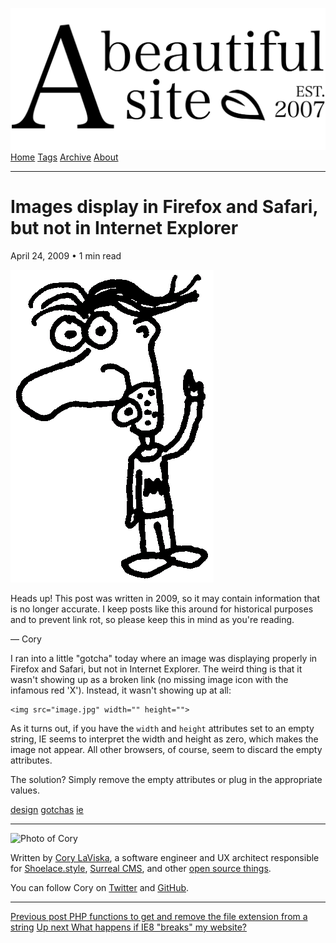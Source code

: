<a href="../../index.html" class="header-link"><img src="../../images/logos/wordmark.svg" alt="A Beautiful Site" class="wordmark" /></a> <a href="../../index.html" class="nav-item">Home</a> <a href="../../tags/index.html" class="nav-item">Tags</a> <a href="../index.html" class="nav-item">Archive</a> <a href="../../about/index.html" class="nav-item">About</a>

------------------------------------------------------------------------

Images display in Firefox and Safari, but not in Internet Explorer
==================================================================

April 24, 2009 • 1 min read

![A drawing of a cartoon man pointing upwards](../../images/artwork/pointer.gif)

Heads up! This post was written in 2009, so it may contain information that is no longer accurate. I keep posts like this around for historical purposes and to prevent link rot, so please keep this in mind as you're reading.

— Cory

I ran into a little "gotcha" today where an image was displaying properly in Firefox and Safari, but not in Internet Explorer. The weird thing is that it wasn't showing up as a broken link (no missing image icon with the infamous red 'X'). Instead, it wasn't showing up at all:

    <img src="image.jpg" width="" height="">

As it turns out, if you have the `width` and `height` attributes set to an empty string, IE seems to interpret the width and height as zero, which makes the image not appear. All other browsers, of course, seem to discard the empty attributes.

The solution? Simply remove the empty attributes or plug in the appropriate values.

<a href="../../tags/design/index.html" class="post-tag">design</a> <a href="../../tags/gotchas/index.html" class="post-tag">gotchas</a> <a href="../../tags/ie/index.html" class="post-tag">ie</a>

------------------------------------------------------------------------

<img src="http://0.gravatar.com/avatar/bf1b3b95fd5b096a3592247c29667b33?s=512" alt="Photo of Cory" class="avatar avatar-small" />

Written by [Cory LaViska](../../index-4.html), a software engineer and UX architect responsible for [Shoelace.style](https://shoelace.style/), [Surreal CMS](https://www.surrealcms.com/), and other [open source things](https://github.com/claviska).

You can follow Cory on [Twitter](https://twitter.com/bgooonz) and [GitHub](https://github.com/claviska).

------------------------------------------------------------------------

<a href="../php-functions-to-get-and-remove-the-file-extension-from-a-string/index.html" class="post-nav-previous"><span class="small">Previous post</span> PHP functions to get and remove the file extension from a string</a> <a href="../what-happens-if-ie8-breaks-my-website/index.html" class="post-nav-next"><span class="small">Up next</span> What happens if IE8 "breaks" my website?</a>
